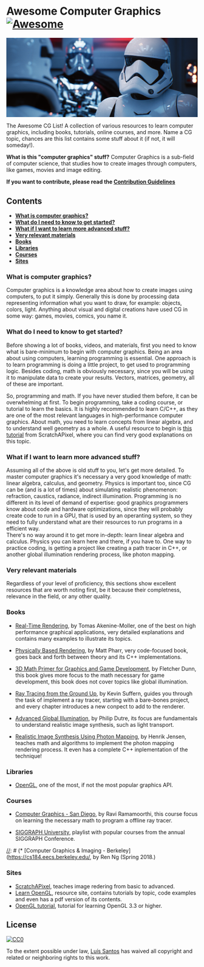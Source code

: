 # Awesome Computer Graphics [![Awesome](https://awesome.re/badge.svg)](https://awesome.re)

[<img src="./media/stormtrooper.png" align="center" width="1000">](https://www.scratchapixel.com/lessons/3d-basic-rendering/introduction-to-ray-tracing)

The Awesome CG List! A collection of various resources to learn computer graphics, including books, tutorials, online courses, and more. Name a CG topic, chances are this list contains some stuff about it (if not, it will someday!).

**What is this "computer graphics" stuff?**
Computer Graphics is a sub-field of computer science, that studies how to create images through computers, like games, movies and image editing. 

**If you want to contribute, please read the [Contribution Guidelines](contributing.md)**


## Contents

* **[What is computer graphics?](#what-is-computer-graphics)**
* **[What do I need to know to get started?](#what-do-i-need-to-know-to-get-started)**
* **[What if I want to learn more advanced stuff?](#what-if-i-want-to-learn-more-advanced-stuff)**
* **[Very relevant materials](#very-relevant-materials)**
* **[Books](#books)** 
* **[Libraries](#libraries)**
* **[Courses](#courses)**
* **[Sites](#sites)**

### What is computer graphics?
Computer graphics is a knowledge area about how to create images using computers, to put it simply. Generally this is done by processing data representing information what you want to draw, for example: objects, colors, light. Anything about visual and digital creations have used CG in some way: games, movies, comics, you name it.

### What do I need to know to get started?
Before showing a lot of books, videos, and materials, first you need to know what is bare-minimum to begin with computer graphics. Being an area about using computers, learning programming is essential. One approach is to learn programming
is doing a little project, to get used to programming logic. Besides coding, math is obviously necessary, since you will be
using it to manipulate data to create your results. Vectors, matrices, geometry, all of these are important.  
  
So, programming and math. If you have never studied them before, it can be overwhelming at first. To begin programming, take
a coding course, or tutorial to learn the basics. It is highly recommended to learn C/C++, as they are one of the most relevant 
languages in high-performance computer graphics. About math, you need to learn concepts from linear algebra, and to understand 
well geometry as a whole. A useful resource to begin is [this tutorial](https://www.scratchapixel.com/lessons/mathematics-physics-for-computer-graphics/geometry) from ScratchAPixel, where you can find very good explanations on this topic. 


### What if I want to learn more advanced stuff?
Assuming all of the above is old stuff to you, let's get more detailed. To master computer graphics it's necessary 
a very good knowledge of math: linear algebra, calculus, and geometry. Physics is important too, since CG can be (and is 
a lot of times) about simulating realistic phenomenon: refraction, caustics, radiance, indirect illumination. Programming is 
no different in its level of demand of expertise: good graphics programmers know about code and hardware optimizations, since 
they will probably create code to run in a GPU, that is used by an operanting system, so they need to fully understand what 
are their resources to run programs in a efficient way.    
There's no way around it to get more in-depth: learn linear algebra and calculus. Physics you can learn here and there, if you have to. One way to practice coding, is getting a project like creating a path tracer in C++, or another global illumination 
rendering process, like photon mapping.

### Very relevant materials
Regardless of your level of proficiency, this sections show excellent resources that are worth noting first, be it because 
their completness, relevance in the field, or any other quality. 


### Books
* [Real-Time Rendering](https://www.amazon.com/Real-Time-Rendering-Fourth-Tomas-Akenine-M%C3%B6ller/dp/1138627003/ref=sr_1_1?s=books&ie=UTF8&qid=1540516813&sr=1-1&dpID=51iw1UWKNhL&preST=_SX218_BO1,204,203,200_QL40_&dpSrc=srch), by Tomas Akenine-Moller, one of the best on high performance graphical applications, very detailed explanations and contains many examples to illustrate its topics.

* [Physically Based Rendering](https://www.amazon.com/Physically-Based-Rendering-Theory-Implementation/dp/0128006455/ref=sr_1_1?s=books&ie=UTF8&qid=1540517251&sr=1-1&keywords=physically+based+rendering), by Matt Pharr, very code-focused book, goes back and forth between theory and its C++ implementations.

* [3D Math Primer for Graphics and Game Development](https://www.amazon.com/Math-Primer-Graphics-Game-Development/dp/1568817231/ref=sr_1_1?s=books&ie=UTF8&qid=1540517337&sr=1-1&keywords=3d+math+prime), by Fletcher Dunn, this book gives more focus to the math necessary for game development, this book does not cover topics like global illumination.

* [Ray Tracing from the Ground Up](http://www.raytracegroundup.com/), by Kevin Suffern, guides you through the task of implement a ray tracer, starting with a bare-bones project, and every chapter introduces a new conpect to add to the renderer.

* [Advanced Global Illumination](https://www.amazon.com/Advanced-Global-Illumination-Philip-Dutre/dp/1568813074/ref=sr_1_1?s=books&ie=UTF8&qid=1540517779&sr=1-1&keywords=advanced+global), by Philip Dutre, its focus are fundamentals to understand realistic image synthesis, such as light transport.

* [Realistic Image Synthesis Using Photon Mapping](https://www.amazon.com/Realistic-Synthesis-Mapping-Revised-Paperback/dp/B011DC2J3O/ref=sr_1_1?s=books&ie=UTF8&qid=1540518657&sr=1-1&keywords=photon+mapping), by Henrik Jensen, teaches math and algorithms to implement the photon mapping rendering process. It even has a complete C++ inplementation of the technique!

[//]: # ( * Computer Graphics: Principles and Practice, by James Foley.)

[//]: # (* Foundations of 3D Computer Graphics, by Steven Gortler.)

[//]: # (* Computer Graphics Through OpenGL: From Theory to Experiments, by Sumanta Guha.)

[//]: # (* Interactive Computer Graphics: A Top-Down Approach with WebGL, by Edward Angel.)

[//]: # (* OpenGL Programming Guide: The Official Guide to Learning OpenGL, by Dave Shreiner.)


### Libraries
* [OpenGL](https://www.opengl.org/), one of the most, if not the most popular graphics API.

### Courses
* [Computer Graphics - San Diego](https://www.edx.org/course/computer-graphics-uc-san-diegox-cse167x-3), by Ravi Ramamoorthi, this course focus on learning the necessary math to program a offline ray tracer.

* [SIGGRAPH University](https://www.youtube.com/playlist?list=PLUPhVMQuDB_aWSKj7L_-3Ot_nxBze_YMy), playlist with popular courses from the annual SIGGRAPH Conference.

[//]: # (* [Computer Graphics & Imaging - Berkeley](https://cs184.eecs.berkeley.edu/, by Ren Ng (Spring 2018.)


### Sites
* [ScratchAPixel](https://www.scratchapixel.com/index.php?#_=_), teaches image redering from basic to advanced.
* [Learn OpenGL](https://learnopengl.com/), resource site, contains tutorials by topic, code examples and even has a pdf version of its contents.
* [OpenGL tutorial](http://www.opengl-tutorial.org/), tutorial for learning OpenGL 3.3 or higher.

## License

[![CC0](http://mirrors.creativecommons.org/presskit/buttons/88x31/svg/cc-zero.svg)](https://creativecommons.org/publicdomain/zero/1.0/)

To the extent possible under law, [Luís Santos](https://github.com/lhns) has waived all copyright and related or neighboring rights to this work.

